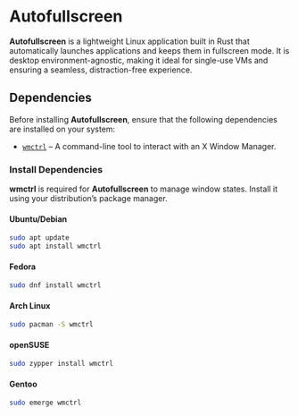 # Autofullscreen

**Autofullscreen** is a lightweight Linux application built in Rust that automatically launches applications and keeps them in fullscreen mode. It is desktop environment-agnostic, making it ideal for single-use VMs and ensuring a seamless, distraction-free experience.

## Dependencies

Before installing **Autofullscreen**, ensure that the following dependencies are installed on your system:

- [`wmctrl`](http://tripie.sweb.cz/utilities/wmctrl/) – A command-line tool to interact with an X Window Manager.

### Install Dependencies

**wmctrl** is required for **Autofullscreen** to manage window states. Install it using your distribution’s package manager.

#### **Ubuntu/Debian**

```bash
sudo apt update
sudo apt install wmctrl
```

#### **Fedora**

```bash
sudo dnf install wmctrl
```

#### **Arch Linux**

```bash
sudo pacman -S wmctrl
```

#### **openSUSE**

```bash
sudo zypper install wmctrl
```

#### **Gentoo**

```bash
sudo emerge wmctrl
```

